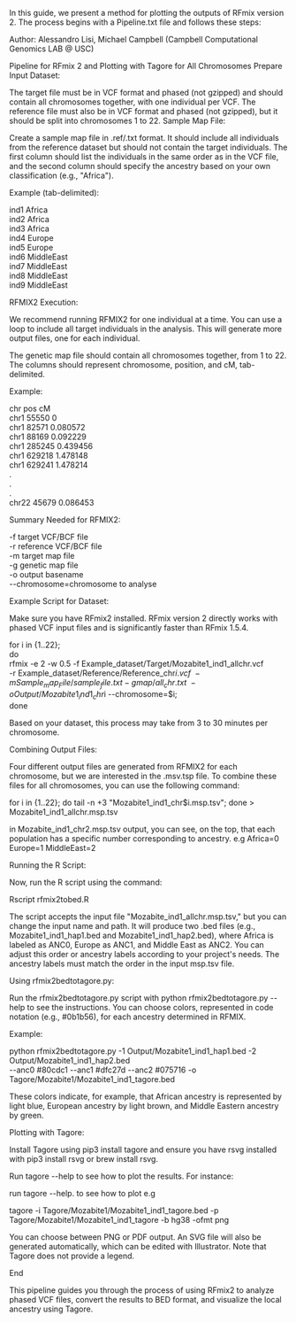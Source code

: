 In this guide, we present a method for plotting the outputs of RFmix version 2. The process begins with a Pipeline.txt file and follows these steps:

Author: Alessandro Lisi, Michael Campbell
(Campbell Computational Genomics LAB @ USC)

Pipeline for RFmix 2 and Plotting with Tagore for All Chromosomes
Prepare Input Dataset:

The target file must be in VCF format and phased (not gzipped) and should contain all chromosomes together, with one individual per VCF.
The reference file must also be in VCF format and phased (not gzipped), but it should be split into chromosomes 1 to 22.
Sample Map File:

Create a sample map file in .ref/.txt format. It should include all individuals from the reference dataset but should not contain the target individuals. The first column should list the individuals in the same order as in the VCF file, and the second column should specify the ancestry based on your own classification (e.g., "Africa").

Example (tab-delimited):

ind1	Africa \
ind2	Africa \
ind3	Africa \
ind4	Europe \
ind5	Europe \
ind6	MiddleEast \
ind7	MiddleEast \
ind8	MiddleEast \
ind9	MiddleEast 


RFMIX2 Execution:

We recommend running RFMIX2 for one individual at a time. You can use a loop to include all target individuals in the analysis. This will generate more output files, one for each individual.

The genetic map file should contain all chromosomes together, from 1 to 22. The columns should represent chromosome, position, and cM, tab-delimited.

Example:

chr	pos	cM \
chr1	55550	0 \
chr1	82571	0.080572 \
chr1	88169	0.092229 \
chr1	285245	0.439456 \
chr1	629218	1.478148 \
chr1	629241	1.478214 \
. \
. \
. \
chr22	45679	0.086453

Summary Needed for RFMIX2:

-f target VCF/BCF file\
-r reference VCF/BCF file\
-m target map file\
-g genetic map file\
-o output basename\
--chromosome=chromosome to analyse
	
	
Example Script for Dataset:

Make sure you have RFmix2 installed. RFmix version 2 directly works with phased VCF input files and is significantly faster than RFmix 1.5.4.


for i in {1..22}; \
do \
rfmix -e 2 -w 0.5 -f Example_dataset/Target/Mozabite1_ind1_allchr.vcf \
-r Example_dataset/Reference/Reference_chr$i.vcf \
-m Sample_map_File/sample_file.txt -g map/all_chr.txt\
-o Output/Mozabite1_ind1_chr$i --chromosome=$i; \
done

Based on your dataset, this process may take from 3 to 30 minutes per chromosome.

Combining Output Files:

Four different output files are generated from RFMIX2 for each chromosome, but we are interested in the .msv.tsp file. 
To combine these files for all chromosomes, you can use the following command:

for i in {1..22}; do tail -n +3 "Mozabite1_ind1_chr$i.msp.tsv"; done > Mozabite1_ind1_allchr.msp.tsv

in Mozabite_ind1_chr2.msp.tsv output, you can see, on the top, 
that each population has a specific number corresponding to ancestry. e.g Africa=0 Europe=1 MiddleEast=2

Running the R Script:

Now, run the R script using the command:

Rscript rfmix2tobed.R

The script accepts the input file "Mozabite_ind1_allchr.msp.tsv," but you can change the input name and path. It will produce two .bed files (e.g., Mozabite1_ind1_hap1.bed and Mozabite1_ind1_hap2.bed), where Africa is labeled as ANC0, Europe as ANC1, and Middle East as ANC2. You can adjust this order or ancestry labels according to your project's needs. The ancestry labels must match the order in the input msp.tsv file.

Using rfmix2bedtotagore.py:

Run the rfmix2bedtotagore.py script with python rfmix2bedtotagore.py --help to see the instructions. You can choose colors, represented in code notation (e.g., #0b1b56), for each ancestry determined in RFMIX.

Example:

python rfmix2bedtotagore.py -1 Output/Mozabite1_ind1_hap1.bed -2 Output/Mozabite1_ind1_hap2.bed \
--anc0 #80cdc1 --anc1 #dfc27d --anc2 #075716 -o Tagore/Mozabite1/Mozabite1_ind1_tagore.bed

These colors indicate, for example, that African ancestry is represented by light blue, European ancestry by light brown, and Middle Eastern ancestry by green.

Plotting with Tagore:

Install Tagore using pip3 install tagore and ensure you have rsvg installed with pip3 install rsvg or brew install rsvg.

Run tagore --help to see how to plot the results. For instance:

run tagore --help. to see how to plot 
e.g

tagore -i Tagore/Mozabite1/Mozabite1_ind1_tagore.bed -p Tagore/Mozabite1/Mozabite1_ind1_tagore -b hg38 -ofmt png

You can choose between PNG or PDF output. An SVG file will also be generated automatically, which can be edited with Illustrator. Note that Tagore does not provide a legend.

End

This pipeline guides you through the process of using RFmix2 to analyze phased VCF files, convert the results to BED format, and visualize the local ancestry using Tagore.



